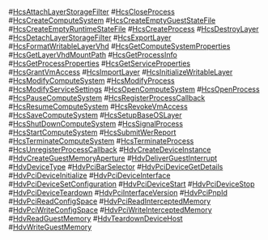 #[HcsAttachLayerStorageFilter](./hcs/Reference/HcsAttachLayerStorageFilter.md)
#[HcsCloseProcess](./hcs/Reference/HcsCloseProcess.md)
#[HcsCreateComputeSystem](./hcs/Reference/HcsCreateComputeSystem.md)
#[HcsCreateEmptyGuestStateFile](./hcs/Reference/HcsCreateEmptyGuestStateFile.md)
#[HcsCreateEmptyRuntimeStateFile](./hcs/Reference/HcsCreateEmptyRuntimeStateFile.md)
#[HcsCreateProcess](./hcs/Reference/HcsCreateProcess.md)
#[HcsDestroyLayer](./hcs/Reference/HcsDestroyLayer.md)
#[HcsDetachLayerStorageFilter](./hcs/Reference/HcsDetachLayerStorageFilter.md)
#[HcsExportLayer](./hcs/Reference/HcsExportLayer.md)
#[HcsFormatWritableLayerVhd](./hcs/Reference/HcsFormatWritableLayerVhd.md)
#[HcsGetComputeSystemProperties](./hcs/Reference/HcsGetComputeSystemProperties.md)
#[HcsGetLayerVhdMountPath](./hcs/Reference/HcsGetLayerVhdMountPath.md)
#[HcsGetProcessInfo](./hcs/Reference/HcsGetProcessInfo.md)
#[HcsGetProcessProperties](./hcs/Reference/HcsGetProcessProperties.md)
#[HcsGetServiceProperties](./hcs/Reference/HcsGetServiceProperties.md)
#[HcsGrantVmAccess](./hcs/Reference/HcsGrantVmAccess.md)
#[HcsImportLayer](./hcs/Reference/HcsImportLayer.md)
#[HcsInitializeWritableLayer](./hcs/Reference/HcsInitializeWritableLayer.md)
#[HcsModifyComputeSystem](./hcs/Reference/HcsModifyComputeSystem.md)
#[HcsModifyProcess](./hcs/Reference/HcsModifyProcess.md)
#[HcsModifyServiceSettings](./hcs/Reference/HcsModifyServiceSettings.md)
#[HcsOpenComputeSystem](./hcs/Reference/HcsOpenComputeSystem.md)
#[HcsOpenProcess](./hcs/Reference/HcsOpenProcess.md)
#[HcsPauseComputeSystem](./hcs/Reference/HcsPauseComputeSystem.md)
#[HcsRegisterProcessCallback](./hcs/Reference/HcsRegisterProcessCallback.md)
#[HcsResumeComputeSystem](./hcs/Reference/HcsResumeComputeSystem.md)
#[HcsRevokeVmAccess](./hcs/Reference/HcsRevokeVmAccess.md)
#[HcsSaveComputeSystem](./hcs/Reference/HcsSaveComputeSystem.md)
#[HcsSetupBaseOSLayer](./hcs/Reference/HcsSetupBaseOSLayer.md)
#[HcsShutDownComputeSystem](./hcs/Reference/HcsShutDownComputeSystem.md)
#[HcsSignalProcess](./hcs/Reference/HcsSignalProcess.md)
#[HcsStartComputeSystem](./hcs/Reference/HcsStartComputeSystem.md)
#[HcsSubmitWerReport](./hcs/Reference/HcsSubmitWerReport.md)
#[HcsTerminateComputeSystem](./hcs/Reference/HcsTerminateComputeSystem.md)
#[HcsTerminateProcess](./hcs/Reference/HcsTerminateProcess.md)
#[HcsUnregisterProcessCallback](./hcs/Reference/HcsUnregisterProcessCallback.md)
#[HdvCreateDeviceInstance](./hcs/Reference/hdv/HdvCreateDeviceInstance.md)
#[HdvCreateGuestMemoryAperture](./hcs/Reference/hdv/HdvCreateGuestMemoryAperture.md)
#[HdvDeliverGuestInterrupt](./hcs/Reference/hdv/HdvDeliverGuestInterrupt.md)
#[HdvDeviceType](./hcs/Reference/hdv/HdvDeviceType.md)
#[HdvPciBarSelector](./hcs/Reference/hdv/HdvPciBarSelector.md)
#[HdvPciDeviceGetDetails](./hcs/Reference/hdv/HdvPciDeviceGetDetails.md)
#[HdvPciDeviceInitialize](./hcs/Reference/hdv/HdvPciDeviceInitialize.md)
#[HdvPciDeviceInterface](./hcs/Reference/hdv/HdvPciDeviceInterface.md)
#[HdvPciDeviceSetConfiguration](./hcs/Reference/hdv/HdvPciDeviceSetConfiguration.md)
#[HdvPciDeviceStart](./hcs/Reference/hdv/HdvPciDeviceStart.md)
#[HdvPciDeviceStop](./hcs/Reference/hdv/HdvPciDeviceStop.md)
#[HdvPciDeviceTeardown](./hcs/Reference/hdv/HdvPciDeviceSHdvPciDeviceTeardowntart.md)
#[HdvPciInterfaceVersion](./hcs/Reference/hdv/HdvPciInterfaceVersion.md)
#[HdvPciPnpId](./hcs/Reference/hdv/HdvPciPnpId.md)
#[HdvPciReadConfigSpace](./hcs/Reference/hdv/HdvPciReadConfigSpace.md)
#[HdvPciReadInterceptedMemory](./hcs/Reference/hdv/HdvPciReadInterceptedMemory.md)
#[HdvPciWriteConfigSpace](./hcs/Reference/hdv/HdvPciWriteConfigSpace.md)
#[HdvPciWriteInterceptedMemory](./hcs/Reference/hdv/HdvPciWriteInterceptedMemory.md)
#[HdvReadGuestMemory](./hcs/Reference/hdv/HdvReadGuestMemory.md)
#[HdvTeardownDeviceHost](./hcs/Reference/hdv/HdvTeardownDeviceHost.md)
#[HdvWriteGuestMemory](./hcs/Reference/hdv/HdvWriteGuestMemory.md)